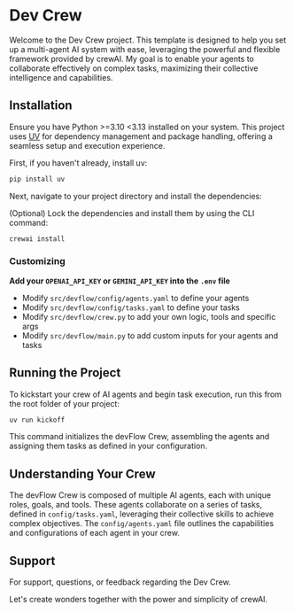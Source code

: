 # Dev Crew

Welcome to the Dev Crew project. This template is designed to help you set up a multi-agent AI system with ease, leveraging the powerful and flexible framework provided by crewAI. My goal is to enable your agents to collaborate effectively on complex tasks, maximizing their collective intelligence and capabilities.

## Installation

Ensure you have Python >=3.10 <3.13 installed on your system. This project uses [UV](https://docs.astral.sh/uv/) for dependency management and package handling, offering a seamless setup and execution experience.

First, if you haven't already, install uv:

```bash
pip install uv
```

Next, navigate to your project directory and install the dependencies:

(Optional) Lock the dependencies and install them by using the CLI command:
```bash
crewai install
```

### Customizing

**Add your `OPENAI_API_KEY` or `GEMINI_API_KEY` into the `.env` file**

- Modify `src/devflow/config/agents.yaml` to define your agents
- Modify `src/devflow/config/tasks.yaml` to define your tasks
- Modify `src/devflow/crew.py` to add your own logic, tools and specific args
- Modify `src/devflow/main.py` to add custom inputs for your agents and tasks

## Running the Project

To kickstart your crew of AI agents and begin task execution, run this from the root folder of your project:

```bash
uv run kickoff
```

This command initializes the devFlow Crew, assembling the agents and assigning them tasks as defined in your configuration.

## Understanding Your Crew

The devFlow Crew is composed of multiple AI agents, each with unique roles, goals, and tools. These agents collaborate on a series of tasks, defined in `config/tasks.yaml`, leveraging their collective skills to achieve complex objectives. The `config/agents.yaml` file outlines the capabilities and configurations of each agent in your crew.

## Support

For support, questions, or feedback regarding the Dev Crew.

Let's create wonders together with the power and simplicity of crewAI.
